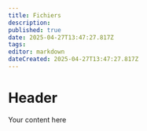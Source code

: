 ```yaml
---
title: Fichiers
description: 
published: true
date: 2025-04-27T13:47:27.817Z
tags: 
editor: markdown
dateCreated: 2025-04-27T13:47:27.817Z
---
```


# Header
Your content here